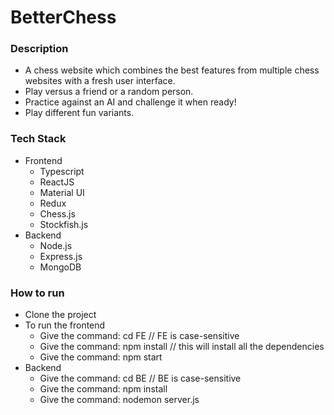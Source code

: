 # BetterChess

### Description
- A chess website which combines the best features from multiple chess websites with a fresh user interface.
- Play versus a friend or a random person.
- Practice against an AI and challenge it when ready!
- Play different fun variants.

### Tech Stack
- Frontend
  - Typescript
  - ReactJS
  - Material UI
  - Redux
  - Chess.js
  - Stockfish.js
- Backend
  - Node.js
  - Express.js
  - MongoDB

### How to run
- Clone the project
- To run the frontend
  - Give the command: cd FE // FE is case-sensitive  
  - Give the command: npm install // this will install all the dependencies
  - Give the command: npm start
- Backend
  - Give the command: cd BE // BE is case-sensitive
  - Give the command: npm install
  - Give the command: nodemon server.js
